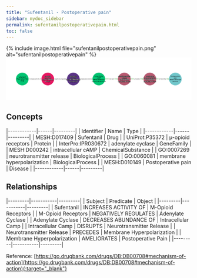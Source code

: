 ```yaml
---
title: "Sufentanil - Postoperative pain"
sidebar: mydoc_sidebar
permalink: sufentanilpostoperativepain.html
toc: false 
---
```


{% include image.html file="sufentanilpostoperativepain.png" alt="sufentanilpostoperativepain" %}![Path Visualization](/images/sufentanilpostoperativepain.png)

## Concepts

|------------|------|---------|
| Identifier | Name | Type    |
|------------|------|---------|
| MESH:D017409 | Sufentanil | Drug |
| UniProt:P35372 | μ-opioid receptors | Protein |
| InterPro:IPR030672 | adenylate cyclase | GeneFamily |
| MESH:D000242 | intracellular cAMP | ChemicalSubstance |
| GO:0007269 | neurotransmitter release | BiologicalProcess |
| GO:0060081 | membrane hyperpolarization | BiologicalProcess |
| MESH:D010149 | Postoperative pain | Disease |
|------------|------|---------|

## Relationships

|---------|-----------|---------|
| Subject | Predicate | Object  |
|---------|-----------|---------|
| Sufentanil | INCREASES ACTIVITY OF | Μ-Opioid Receptors |
| Μ-Opioid Receptors | NEGATIVELY REGULATES | Adenylate Cyclase |
| Adenylate Cyclase | DECREASES ABUNDANCE OF | Intracellular Camp |
| Intracellular Camp | DISRUPTS | Neurotransmitter Release |
| Neurotransmitter Release | PRECEDES | Membrane Hyperpolarization |
| Membrane Hyperpolarization | AMELIORATES | Postoperative Pain |
|---------|-----------|---------|

Reference: [https://go.drugbank.com/drugs/DB:DB00708#mechanism-of-action](https://go.drugbank.com/drugs/DB:DB00708#mechanism-of-action){:target="_blank"}